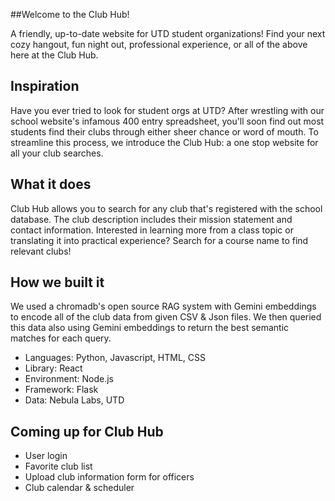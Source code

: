 ##Welcome to the Club Hub!

A friendly, up-to-date website for UTD student organizations! Find your next cozy hangout, fun night out, professional experience, or all of the above here at the Club Hub.

## Inspiration
Have you ever tried to look for student orgs at UTD? After wrestling with our school website's infamous 400 entry spreadsheet, you'll soon find out most students find their clubs through either sheer chance or word of mouth. To streamline this process, we introduce the Club Hub: a one stop website for all your club searches.

## What it does
Club Hub allows you to search for any club that's registered with the school database. The club description includes their mission statement and contact information. Interested in learning more from a class topic or translating it into practical experience? Search for a course name to find relevant clubs!

## How we built it
We used a chromadb's open source RAG system with Gemini embeddings to encode all of the club data from given CSV & Json files. We then queried this data also using Gemini embeddings to return the best semantic matches for each query.

* Languages: Python, Javascript, HTML, CSS
* Library: React
* Environment: Node.js
* Framework: Flask
* Data: Nebula Labs, UTD 

## Coming up for Club Hub
* User login
* Favorite club list
* Upload club information form for officers
* Club calendar & scheduler
